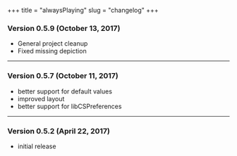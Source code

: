 +++
title = "alwaysPlaying"
slug = "changelog"
+++

### Version 0.5.9 (October 13, 2017)

- General project cleanup
- Fixed missing depiction

---

### Version 0.5.7 (October 11, 2017)

- better support for default values
- improved layout
- better support for libCSPreferences

---

### Version 0.5.2 (April 22, 2017)

- initial release
